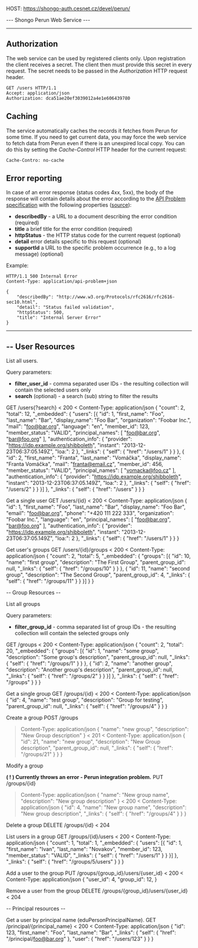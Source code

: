 HOST: https://shongo-auth.cesnet.cz/devel/perun/

--- Shongo Perun Web Service ---

---

## Authorization

The web service can be used by registered clients only. Upon registration the client receives a secret. The client then must provide this secret in every request. The secret needs to be passed in the _Authorization_ HTTP request header.

    GET /users HTTP/1.1
    Accept: application/json
    Authorization: dca51ae20ef3039012a4e1e606439780
## Caching

The service automatically caches the records it fetches from Perun for some time. If you need to get current data, you may force the web service to fetch data 
from Perun even if there is an unexpired local copy. You can do this by setting the _Cache-Control_ HTTP header for the current request:

    Cache-Contro: no-cache
## Error reporting

In case of an error response (status codes 4xx, 5xx), the body of the response will contain 
details about the error according to the [API Problem specification](http://tools.ietf.org/html/draft-nottingham-http-problem-04)
with the following properties ([source](https://phlyrestfully.readthedocs.org/en/latest/problems.html)):

* __describedBy__ - a URL to a document describing the error condition (required)
* __title__ a brief title for the error condition (required)
* __httpStatus__ - the HTTP status code for the current request (optional)
* __detail__ error details specific to this request (optional)
* __supportId__ a URL to the specific problem occurrence (e.g., to a log message) (optional)

Example:

    HTTP/1.1 500 Internal Error
    Content-Type: application/api-problem+json

    {
        "describedBy": "http://www.w3.org/Protocols/rfc2616/rfc2616-sec10.html",
        "detail": "Status failed validation",
        "httpStatus": 500,
        "title": "Internal Server Error"
    }

---



--
User Resources
--

List all users.

Query parameters:

* __filter_user_id__ - comma separated user IDs - the resulting collection will contain the selected users only
* __search__ (optional) - a search (sub) string to filter the results

GET /users{?search}
< 200
< Content-Type: application/json
{
    "count": 2,
    "total": 12,
    "_embedded": {
        "users": [{
            "id": 1,
            "first_name": "Foo",
            "last_name": "Bar",
            "display_name": "Foo Bar",
            "organization": "Foobar Inc.",
            "mail": "foo@bar.org",
            "language": "en",
            "member_id": 123,
            "member_status": "VALID",
            "principal_names": [
                "foo@bar.org",
                "bar@foo.org"
            ],
            "authentication_info": {
                "provider": "https://idp.example.org/shibboleth",
                "instant": "2013-12-23T06:37:05.149Z",
                "loa:": 2
            },
            "_links": {
                "self": {
                    "href": "/users/1"
                }
            }
        }, {
            "id": 2,
            "first_name": "Franta",
            "last_name": "Vomáčka",
            "display_name": "Franta Vomáčka",
            "mail": "franta@email.cz",
            "member_id": 456,
            "member_status": "VALID",
            "principal_names": [
                "vomacka@foo.cz"
            ],
            "authentication_info": {
                "provider": "https://idp.example.org/shibboleth",
                "instant": "2013-12-23T06:37:05.149Z",
                "loa:": 2
            },
            "_links": {
                "self": {
                    "href": "/users/2"
                }
            }
        }]
    },
    "_links": {
        "self": {
            "href": "/users"
        }
    }
}

Get a single user
GET /users/{id}
< 200
< Content-Type: application/json
{
    "id": 1,
    "first_name": "Foo",
    "last_name": "Bar",
    "display_name": "Foo Bar",
    "email": "foo@bar.org",
    "phone": "+420 111 222 333",
    "organization": "Foobar Inc.",
    "language": "en",
    "principal_names": [
        "foo@bar.org",
        "bar@foo.org"
    ],
    "authentication_info": {
        "provider": "https://idp.example.org/shibboleth",
        "instant": "2013-12-23T06:37:05.149Z",
        "loa:": 2
    },
    "_links": {
        "self": {
            "href": "/users/1"
        }
    }
}

Get user's groups
GET /users/{id}/groups
< 200
< Content-Type: application/json
{
    "count": 2,
    "total": 5,
    "_embedded": {
        "groups": [{
            "id": 10,
            "name": "first group",
            "description": "The First Group",
            "parent_group_id": null,
            "_links": {
                "self": {
                    "href": "/groups/10"
                }
            }
        }, {
            "id": 11,
            "name": "second group",
            "description": "The Second Group",
            "parent_group_id": 4,
            "_links": {
                "self": {
                    "href": "/groups/11"
                }
            }
        }]
    }
}

-- Group Resources --

List all groups

Query parameters:

* __filter_group_id__ - comma separated list of group IDs - the resulting collection will contain the selected groups only

GET /groups
< 200
< Content-Type: application/json
{
    "count": 2,
    "total": 20,
    "_embedded": {
        "groups": [{
            "id": 1,
            "name": "some group",
            "description": "Some group's description",
            "parent_group_id": null,
            "_links": {
                "self": {
                    "href": "/groups/1"
                }
            }
        }, {
            "id": 2,
            "name": "another group",
            "description": "Another group's description",
            "parent_group_id": null,
            "_links": {
                "self": {
                    "href": "/groups/2"
                }
            }
        }]
    },
    "_links": {
        "self": {
            "href": "/groups"
        }
    }
}

Get a single group
GET /groups/{id}
< 200
< Content-Type: application/json
{
    "id": 4,
    "name": "test group",
    "description": "Group for testing",
    "parent_group_id": null,
    "_links": {
        "self": {
            "href": "/groups/4"
        }
    }
}

Create a group
POST /groups
> Content-Type: application/json
{
    "name": "new group",
    "description": "New Group description"
}
< 201
< Content-Type: application/json
{
    "id": 21,
    "name": "new group",
    "description": "New Group description",
    "parent_group_id": null,
    "_links": {
        "self": {
            "href": "/groups/21"
        }
    }
}

Modify a group

__( ! ) Currently throws an error - Perun integration problem.__
PUT /groups/{id}
> Content-Type: application/json
{
    "name": "New group name",
    "description": "New group description"
}
< 200
< Content-Type: application/json
{
    "id": 4,
    "name": "New group name",
    "description": "New group description",
    "_links": {
        "self": {
            "href": "/groups/4"
        }
    }
}

Delete a group
DELETE /groups/{id}
< 204


List users in a group
GET /groups/{id}/users
< 200
< Content-Type: application/json
{
    "count": 1,
    "total": 1,
    "_embedded": {
        "users": [{
            "id": 1,
            "first_name": "Ivan",
            "last_name": "Novakov",
            "member_id": 123,
            "member_status": "VALID",
            "_links": {
                "self": {
                    "href": "/users/1"
                }
            }
        }]
    },
    "_links": {
        "self": {
            "href": "/groups/5/users"
        }
    }
}

Add a user to the group
PUT /groups/{group_id}/users/{user_id}
< 200
< Content-Type: application/json
{
    "user_id": 4,
    "group_id": 12,
}


Remove a user from the group
DELETE /groups/{group_id}/users/{user_id}
< 204

-- Principal resources --

Get a user by principal name (eduPersonPrincipalName).
GET /principal/{principal_name}
< 200
< Content-Type: application/json
{
    "id": 123,
    "first_name": "Foo",
    "last_name": "Bar",
    "_links": {
        "self": {
            "href": "/principal/foo@bar.org"
        },
        "user": {
            "href": "/users/123"
        }
    }
}
